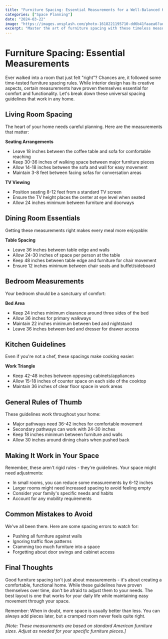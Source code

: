 ```yaml
---
title: "Furniture Spacing: Essential Measurements for a Well-Balanced Home"
categories: ["Space Planning"]
date: "2024-03-22"
image: "https://images.unsplash.com/photo-1618221195710-dd6b41faaea6?auto=format&fit=crop&q=80&w=1920"
excerpt: "Master the art of furniture spacing with these timeless measurements and guidelines that create comfortable, functional living spaces."
---
```


# Furniture Spacing: Essential Measurements

Ever walked into a room that just felt "right"? Chances are, it followed some time-tested furniture spacing rules. While interior design has its creative aspects, certain measurements have proven themselves essential for comfort and functionality. Let's break down these universal spacing guidelines that work in any home.

## Living Room Spacing

The heart of your home needs careful planning. Here are the measurements that matter:

**Seating Arrangements**
- Leave 18 inches between the coffee table and sofa for comfortable reaching
- Keep 30-36 inches of walking space between major furniture pieces
- Allow 14-18 inches between the sofa and wall for easy movement
- Maintain 3-8 feet between facing sofas for conversation areas

**TV Viewing**
- Position seating 8-12 feet from a standard TV screen
- Ensure the TV height places the center at eye level when seated
- Allow 24 inches minimum between furniture and doorways

## Dining Room Essentials

Getting these measurements right makes every meal more enjoyable:

**Table Spacing**
- Leave 36 inches between table edge and walls
- Allow 24-30 inches of space per person at the table
- Keep 48 inches between table edge and furniture for chair movement
- Ensure 12 inches minimum between chair seats and buffet/sideboard

## Bedroom Measurements

Your bedroom should be a sanctuary of comfort:

**Bed Area**
- Keep 24 inches minimum clearance around three sides of the bed
- Allow 36 inches for primary walkways
- Maintain 22 inches minimum between bed and nightstand
- Leave 36 inches between bed and dresser for drawer access

## Kitchen Guidelines

Even if you're not a chef, these spacings make cooking easier:

**Work Triangle**
- Keep 42-48 inches between opposing cabinets/appliances
- Allow 15-18 inches of counter space on each side of the cooktop
- Maintain 36 inches of clear floor space in work areas

## General Rules of Thumb

These guidelines work throughout your home:

- Major pathways need 36-42 inches for comfortable movement
- Secondary pathways can work with 24-30 inches
- Keep 18 inches minimum between furniture and walls
- Allow 30 inches around dining chairs when pushed back

## Making It Work in Your Space

Remember, these aren't rigid rules - they're guidelines. Your space might need adjustments:

- In small rooms, you can reduce some measurements by 6-12 inches
- Larger rooms might need increased spacing to avoid feeling empty
- Consider your family's specific needs and habits
- Account for any mobility requirements

## Common Mistakes to Avoid

We've all been there. Here are some spacing errors to watch for:

- Pushing all furniture against walls
- Ignoring traffic flow patterns
- Cramming too much furniture into a space
- Forgetting about door swings and cabinet access

## Final Thoughts

Good furniture spacing isn't just about measurements - it's about creating a comfortable, functional home. While these guidelines have proven themselves over time, don't be afraid to adjust them to your needs. The best layout is one that works for your daily life while maintaining easy movement through your space.

Remember: When in doubt, more space is usually better than less. You can always add pieces later, but a cramped room never feels quite right.

*[Note: These measurements are based on standard American furniture sizes. Adjust as needed for your specific furniture pieces.]*
